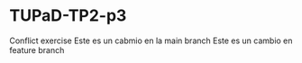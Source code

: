 # TUPaD-TP2-p3
Conflict exercise
Este es un cabmio en la main branch
Este es un cambio en feature branch
